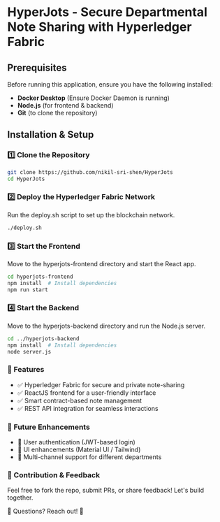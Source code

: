 # HyperJots - Secure Departmental Note Sharing with Hyperledger Fabric  

## Prerequisites  
Before running this application, ensure you have the following installed:  
- **Docker Desktop** (Ensure Docker Daemon is running)  
- **Node.js** (for frontend & backend)  
- **Git** (to clone the repository)  

## Installation & Setup  

### 1️⃣ Clone the Repository  
```sh
git clone https://github.com/nikil-sri-shen/HyperJots
cd HyperJots
```
### 2️⃣ Deploy the Hyperledger Fabric Network
Run the deploy.sh script to set up the blockchain network.
```sh
./deploy.sh
```
### 3️⃣ Start the Frontend
Move to the hyperjots-frontend directory and start the React app.
```sh
cd hyperjots-frontend  
npm install  # Install dependencies  
npm run start
```

### 4️⃣ Start the Backend
Move to the hyperjots-backend directory and run the Node.js server.
```sh
cd ../hyperjots-backend  
npm install  # Install dependencies  
node server.js  
```

### 🎯 Features
- ✅ Hyperledger Fabric for secure and private note-sharing
- ✅ ReactJS frontend for a user-friendly interface
- ✅ Smart contract-based note management
- ✅ REST API integration for seamless interactions

### 🚀 Future Enhancements
- 🔐 User authentication (JWT-based login)
- 🎨 UI enhancements (Material UI / Tailwind)
- 📡 Multi-channel support for different departments

### 📌 Contribution & Feedback
Feel free to fork the repo, submit PRs, or share feedback! Let's build together.

💬 Questions? Reach out! 🚀
